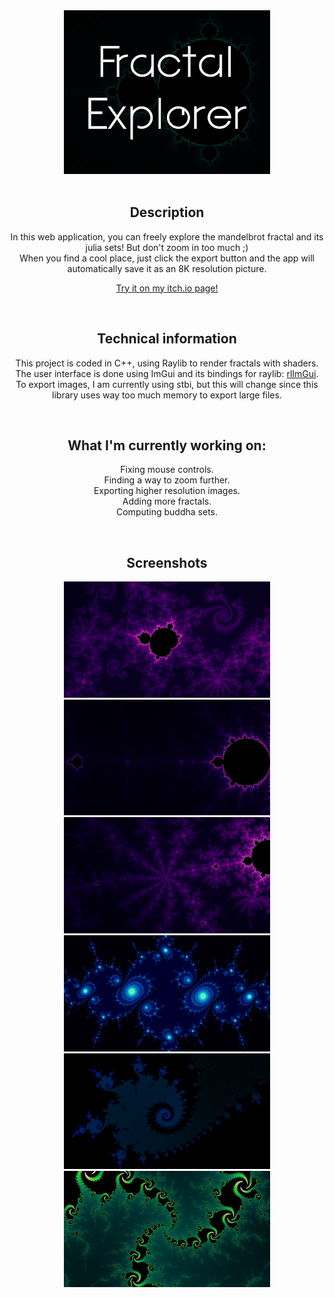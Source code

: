 <style>
#alignUl {
    max-width:37%;
    margin: auto;
    text-align: left;
}
</style>

<div style="text-align: center;">

<img src="FractalExplorer/Screenshots/coverImage.png" alt="coverImage" width="330"/>
<br><br>

## Description

In this web application, you can freely explore the mandelbrot fractal and its julia sets! But don't zoom in too much ;) <br>
When you find a cool place, just click the export button and the app will automatically save it as an 8K resolution picture.

[Try it on my itch.io page!](https://vynokris.itch.io/fractal-explorer)

<br>

## Technical information

This project is coded in C++, using Raylib to render fractals with shaders. <br>
The user interface is done using ImGui and its bindings for raylib: [rlImGui](https://github.com/JeffM2501/raylibExtras/tree/index/rlImGui). <br>
To export images, I am currently using stbi, but this will change since this library uses way too much memory to export large files.

<br>

## What I'm currently working on:

Fixing mouse controls. <br>
Finding a way to zoom further. <br>
Exporting higher resolution images. <br>
Adding more fractals. <br>
Computing buddha sets.

<br>

## Screenshots

<img src="FractalExplorer/Screenshots/fractal0.png" alt="fractal0" width="330"/>
<img src="FractalExplorer/Screenshots/fractal1.png" alt="fractal1" width="330"/> <br>
<img src="FractalExplorer/Screenshots/fractal2.png" alt="fractal2" width="330"/>
<img src="FractalExplorer/Screenshots/fractal3.png" alt="fractal3" width="330"/> <br>
<img src="FractalExplorer/Screenshots/fractal4.png" alt="fractal4" width="330"/>
<img src="FractalExplorer/Screenshots/fractal5.png" alt="fractal5" width="330"/> <br>

</div>